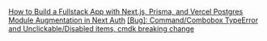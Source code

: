 [How to Build a Fullstack App with Next.js, Prisma, and Vercel Postgres](https://vercel.com/guides/nextjs-prisma-postgres)
[Module Augmentation in Next Auth](https://next-auth.js.org/getting-started/typescript#module-augmentation)
[[Bug]: Command/Combobox TypeError and Unclickable/Disabled items, cmdk breaking change](https://github.com/shadcn-ui/ui/issues/2944#issuecomment-1985153126)